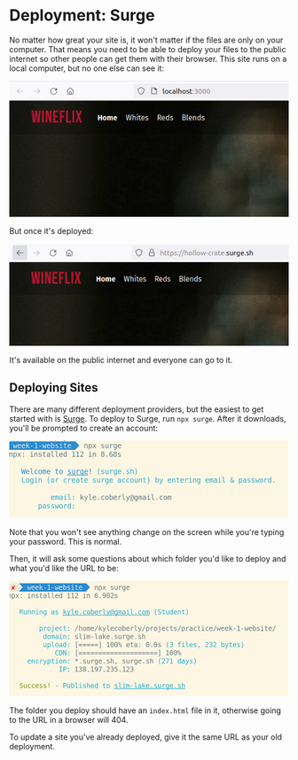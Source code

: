 # Deployment: Surge

No matter how great your site is, it won't matter if the files are only on your computer. That means you need to be able to deploy your files to the public internet so other people can get them with their browser. This site runs on a local computer, but no one else can see it:

![App deployed on localhost](assets/cli-deployment-3.png)

But once it's deployed:

![App deployed on Surge](assets/cli-deployment-4.png)

It's available on the public internet and everyone can go to it.

## Deploying Sites

There are many different deployment providers, but the easiest to get started with is [Surge](https://surge.sh). To deploy to Surge, run `npx surge`. After it downloads, you'll be prompted to create an account:

![Creating an account on Surge](assets/cli-deployment-2.png)

Note that you won't see anything change on the screen while you're typing your password. This is normal.

Then, it will ask some questions about which folder you'd like to deploy and what you'd like the URL to be:

![Deploying an app with Surge](assets/cli-deployment-1.png)

The folder you deploy should have an `index.html` file in it, otherwise going to the URL in a browser will 404.

To update a site you've already deployed, give it the same URL as your old deployment.

